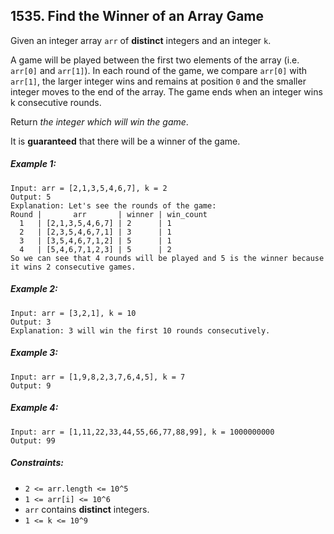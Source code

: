 ## 1535. Find the Winner of an Array Game

Given an integer array ```arr``` of **distinct** integers and an integer ```k```.

A game will be played between the first two elements of the array (i.e. ```arr[0]``` and ```arr[1]```). In each round of the game, we compare ```arr[0]``` with ```arr[1]```, the larger integer wins and remains at position ```0``` and the smaller integer moves to the end of the array. The game ends when an integer wins k consecutive rounds.

Return *the integer which will win the game*.

It is **guaranteed** that there will be a winner of the game.

##### Example 1:
```
Input: arr = [2,1,3,5,4,6,7], k = 2
Output: 5
Explanation: Let's see the rounds of the game:
Round |       arr       | winner | win_count
  1   | [2,1,3,5,4,6,7] | 2      | 1
  2   | [2,3,5,4,6,7,1] | 3      | 1
  3   | [3,5,4,6,7,1,2] | 5      | 1
  4   | [5,4,6,7,1,2,3] | 5      | 2
So we can see that 4 rounds will be played and 5 is the winner because it wins 2 consecutive games.
```
##### Example 2:
```
Input: arr = [3,2,1], k = 10
Output: 3
Explanation: 3 will win the first 10 rounds consecutively.
```
##### Example 3:
```
Input: arr = [1,9,8,2,3,7,6,4,5], k = 7
Output: 9
```
##### Example 4:
```
Input: arr = [1,11,22,33,44,55,66,77,88,99], k = 1000000000
Output: 99
```

##### Constraints:

* ```2 <= arr.length <= 10^5```
* ```1 <= arr[i] <= 10^6```
* ```arr``` contains **distinct** integers.
* ```1 <= k <= 10^9```